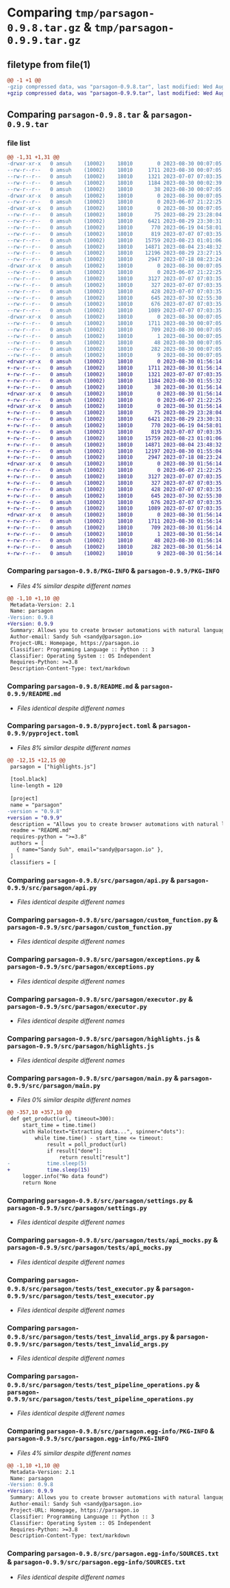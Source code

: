 # Comparing `tmp/parsagon-0.9.8.tar.gz` & `tmp/parsagon-0.9.9.tar.gz`

## filetype from file(1)

```diff
@@ -1 +1 @@
-gzip compressed data, was "parsagon-0.9.8.tar", last modified: Wed Aug 30 00:07:05 2023, max compression
+gzip compressed data, was "parsagon-0.9.9.tar", last modified: Wed Aug 30 01:56:14 2023, max compression
```

## Comparing `parsagon-0.9.8.tar` & `parsagon-0.9.9.tar`

### file list

```diff
@@ -1,31 +1,31 @@
-drwxr-xr-x   0 amsuh    (10002)    18010        0 2023-08-30 00:07:05.783379 parsagon-0.9.8/
--rw-r--r--   0 amsuh    (10002)    18010     1711 2023-08-30 00:07:05.782481 parsagon-0.9.8/PKG-INFO
--rw-r--r--   0 amsuh    (10002)    18010     1321 2023-07-07 07:03:35.000000 parsagon-0.9.8/README.md
--rw-r--r--   0 amsuh    (10002)    18010     1184 2023-08-30 00:02:39.000000 parsagon-0.9.8/pyproject.toml
--rw-r--r--   0 amsuh    (10002)    18010       38 2023-08-30 00:07:05.783627 parsagon-0.9.8/setup.cfg
-drwxr-xr-x   0 amsuh    (10002)    18010        0 2023-08-30 00:07:05.756681 parsagon-0.9.8/src/
--rw-r--r--   0 amsuh    (10002)    18010        0 2023-06-07 21:22:25.000000 parsagon-0.9.8/src/__init__.py
-drwxr-xr-x   0 amsuh    (10002)    18010        0 2023-08-30 00:07:05.763929 parsagon-0.9.8/src/parsagon/
--rw-r--r--   0 amsuh    (10002)    18010       75 2023-08-29 23:28:04.000000 parsagon-0.9.8/src/parsagon/__init__.py
--rw-r--r--   0 amsuh    (10002)    18010     6421 2023-08-29 23:30:31.000000 parsagon-0.9.8/src/parsagon/api.py
--rw-r--r--   0 amsuh    (10002)    18010      770 2023-06-19 04:58:01.000000 parsagon-0.9.8/src/parsagon/custom_function.py
--rw-r--r--   0 amsuh    (10002)    18010      819 2023-07-07 07:03:35.000000 parsagon-0.9.8/src/parsagon/exceptions.py
--rw-r--r--   0 amsuh    (10002)    18010    15759 2023-08-23 01:01:06.000000 parsagon-0.9.8/src/parsagon/executor.py
--rw-r--r--   0 amsuh    (10002)    18010    14871 2023-08-04 23:48:32.000000 parsagon-0.9.8/src/parsagon/highlights.js
--rw-r--r--   0 amsuh    (10002)    18010    12196 2023-08-29 23:27:15.000000 parsagon-0.9.8/src/parsagon/main.py
--rw-r--r--   0 amsuh    (10002)    18010     2947 2023-07-18 08:23:24.000000 parsagon-0.9.8/src/parsagon/settings.py
-drwxr-xr-x   0 amsuh    (10002)    18010        0 2023-08-30 00:07:05.780719 parsagon-0.9.8/src/parsagon/tests/
--rw-r--r--   0 amsuh    (10002)    18010        0 2023-06-07 21:22:25.000000 parsagon-0.9.8/src/parsagon/tests/__init__.py
--rw-r--r--   0 amsuh    (10002)    18010     3127 2023-07-07 07:03:35.000000 parsagon-0.9.8/src/parsagon/tests/api_mocks.py
--rw-r--r--   0 amsuh    (10002)    18010      327 2023-07-07 07:03:35.000000 parsagon-0.9.8/src/parsagon/tests/cli_mocks.py
--rw-r--r--   0 amsuh    (10002)    18010      428 2023-07-07 07:03:35.000000 parsagon-0.9.8/src/parsagon/tests/conftest.py
--rw-r--r--   0 amsuh    (10002)    18010      645 2023-07-30 02:55:30.000000 parsagon-0.9.8/src/parsagon/tests/test_executor.py
--rw-r--r--   0 amsuh    (10002)    18010      676 2023-07-07 07:03:35.000000 parsagon-0.9.8/src/parsagon/tests/test_invalid_args.py
--rw-r--r--   0 amsuh    (10002)    18010     1089 2023-07-07 07:03:35.000000 parsagon-0.9.8/src/parsagon/tests/test_pipeline_operations.py
-drwxr-xr-x   0 amsuh    (10002)    18010        0 2023-08-30 00:07:05.771257 parsagon-0.9.8/src/parsagon.egg-info/
--rw-r--r--   0 amsuh    (10002)    18010     1711 2023-08-30 00:07:05.000000 parsagon-0.9.8/src/parsagon.egg-info/PKG-INFO
--rw-r--r--   0 amsuh    (10002)    18010      709 2023-08-30 00:07:05.000000 parsagon-0.9.8/src/parsagon.egg-info/SOURCES.txt
--rw-r--r--   0 amsuh    (10002)    18010        1 2023-08-30 00:07:05.000000 parsagon-0.9.8/src/parsagon.egg-info/dependency_links.txt
--rw-r--r--   0 amsuh    (10002)    18010       48 2023-08-30 00:07:05.000000 parsagon-0.9.8/src/parsagon.egg-info/entry_points.txt
--rw-r--r--   0 amsuh    (10002)    18010      282 2023-08-30 00:07:05.000000 parsagon-0.9.8/src/parsagon.egg-info/requires.txt
--rw-r--r--   0 amsuh    (10002)    18010        9 2023-08-30 00:07:05.000000 parsagon-0.9.8/src/parsagon.egg-info/top_level.txt
+drwxr-xr-x   0 amsuh    (10002)    18010        0 2023-08-30 01:56:14.469862 parsagon-0.9.9/
+-rw-r--r--   0 amsuh    (10002)    18010     1711 2023-08-30 01:56:14.469529 parsagon-0.9.9/PKG-INFO
+-rw-r--r--   0 amsuh    (10002)    18010     1321 2023-07-07 07:03:35.000000 parsagon-0.9.9/README.md
+-rw-r--r--   0 amsuh    (10002)    18010     1184 2023-08-30 01:55:32.000000 parsagon-0.9.9/pyproject.toml
+-rw-r--r--   0 amsuh    (10002)    18010       38 2023-08-30 01:56:14.469976 parsagon-0.9.9/setup.cfg
+drwxr-xr-x   0 amsuh    (10002)    18010        0 2023-08-30 01:56:14.453830 parsagon-0.9.9/src/
+-rw-r--r--   0 amsuh    (10002)    18010        0 2023-06-07 21:22:25.000000 parsagon-0.9.9/src/__init__.py
+drwxr-xr-x   0 amsuh    (10002)    18010        0 2023-08-30 01:56:14.460297 parsagon-0.9.9/src/parsagon/
+-rw-r--r--   0 amsuh    (10002)    18010       75 2023-08-29 23:28:04.000000 parsagon-0.9.9/src/parsagon/__init__.py
+-rw-r--r--   0 amsuh    (10002)    18010     6421 2023-08-29 23:30:31.000000 parsagon-0.9.9/src/parsagon/api.py
+-rw-r--r--   0 amsuh    (10002)    18010      770 2023-06-19 04:58:01.000000 parsagon-0.9.9/src/parsagon/custom_function.py
+-rw-r--r--   0 amsuh    (10002)    18010      819 2023-07-07 07:03:35.000000 parsagon-0.9.9/src/parsagon/exceptions.py
+-rw-r--r--   0 amsuh    (10002)    18010    15759 2023-08-23 01:01:06.000000 parsagon-0.9.9/src/parsagon/executor.py
+-rw-r--r--   0 amsuh    (10002)    18010    14871 2023-08-04 23:48:32.000000 parsagon-0.9.9/src/parsagon/highlights.js
+-rw-r--r--   0 amsuh    (10002)    18010    12197 2023-08-30 01:55:04.000000 parsagon-0.9.9/src/parsagon/main.py
+-rw-r--r--   0 amsuh    (10002)    18010     2947 2023-07-18 08:23:24.000000 parsagon-0.9.9/src/parsagon/settings.py
+drwxr-xr-x   0 amsuh    (10002)    18010        0 2023-08-30 01:56:14.468895 parsagon-0.9.9/src/parsagon/tests/
+-rw-r--r--   0 amsuh    (10002)    18010        0 2023-06-07 21:22:25.000000 parsagon-0.9.9/src/parsagon/tests/__init__.py
+-rw-r--r--   0 amsuh    (10002)    18010     3127 2023-07-07 07:03:35.000000 parsagon-0.9.9/src/parsagon/tests/api_mocks.py
+-rw-r--r--   0 amsuh    (10002)    18010      327 2023-07-07 07:03:35.000000 parsagon-0.9.9/src/parsagon/tests/cli_mocks.py
+-rw-r--r--   0 amsuh    (10002)    18010      428 2023-07-07 07:03:35.000000 parsagon-0.9.9/src/parsagon/tests/conftest.py
+-rw-r--r--   0 amsuh    (10002)    18010      645 2023-07-30 02:55:30.000000 parsagon-0.9.9/src/parsagon/tests/test_executor.py
+-rw-r--r--   0 amsuh    (10002)    18010      676 2023-07-07 07:03:35.000000 parsagon-0.9.9/src/parsagon/tests/test_invalid_args.py
+-rw-r--r--   0 amsuh    (10002)    18010     1089 2023-07-07 07:03:35.000000 parsagon-0.9.9/src/parsagon/tests/test_pipeline_operations.py
+drwxr-xr-x   0 amsuh    (10002)    18010        0 2023-08-30 01:56:14.464093 parsagon-0.9.9/src/parsagon.egg-info/
+-rw-r--r--   0 amsuh    (10002)    18010     1711 2023-08-30 01:56:14.000000 parsagon-0.9.9/src/parsagon.egg-info/PKG-INFO
+-rw-r--r--   0 amsuh    (10002)    18010      709 2023-08-30 01:56:14.000000 parsagon-0.9.9/src/parsagon.egg-info/SOURCES.txt
+-rw-r--r--   0 amsuh    (10002)    18010        1 2023-08-30 01:56:14.000000 parsagon-0.9.9/src/parsagon.egg-info/dependency_links.txt
+-rw-r--r--   0 amsuh    (10002)    18010       48 2023-08-30 01:56:14.000000 parsagon-0.9.9/src/parsagon.egg-info/entry_points.txt
+-rw-r--r--   0 amsuh    (10002)    18010      282 2023-08-30 01:56:14.000000 parsagon-0.9.9/src/parsagon.egg-info/requires.txt
+-rw-r--r--   0 amsuh    (10002)    18010        9 2023-08-30 01:56:14.000000 parsagon-0.9.9/src/parsagon.egg-info/top_level.txt
```

### Comparing `parsagon-0.9.8/PKG-INFO` & `parsagon-0.9.9/PKG-INFO`

 * *Files 4% similar despite different names*

```diff
@@ -1,10 +1,10 @@
 Metadata-Version: 2.1
 Name: parsagon
-Version: 0.9.8
+Version: 0.9.9
 Summary: Allows you to create browser automations with natural language
 Author-email: Sandy Suh <sandy@parsagon.io>
 Project-URL: Homepage, https://parsagon.io
 Classifier: Programming Language :: Python :: 3
 Classifier: Operating System :: OS Independent
 Requires-Python: >=3.8
 Description-Content-Type: text/markdown
```

### Comparing `parsagon-0.9.8/README.md` & `parsagon-0.9.9/README.md`

 * *Files identical despite different names*

### Comparing `parsagon-0.9.8/pyproject.toml` & `parsagon-0.9.9/pyproject.toml`

 * *Files 8% similar despite different names*

```diff
@@ -12,15 +12,15 @@
 parsagon = ["highlights.js"]
 
 [tool.black]
 line-length = 120
 
 [project]
 name = "parsagon"
-version = "0.9.8"
+version = "0.9.9"
 description = "Allows you to create browser automations with natural language"
 readme = "README.md"
 requires-python = ">=3.8"
 authors = [
   { name="Sandy Suh", email="sandy@parsagon.io" },
 ]
 classifiers = [
```

### Comparing `parsagon-0.9.8/src/parsagon/api.py` & `parsagon-0.9.9/src/parsagon/api.py`

 * *Files identical despite different names*

### Comparing `parsagon-0.9.8/src/parsagon/custom_function.py` & `parsagon-0.9.9/src/parsagon/custom_function.py`

 * *Files identical despite different names*

### Comparing `parsagon-0.9.8/src/parsagon/exceptions.py` & `parsagon-0.9.9/src/parsagon/exceptions.py`

 * *Files identical despite different names*

### Comparing `parsagon-0.9.8/src/parsagon/executor.py` & `parsagon-0.9.9/src/parsagon/executor.py`

 * *Files identical despite different names*

### Comparing `parsagon-0.9.8/src/parsagon/highlights.js` & `parsagon-0.9.9/src/parsagon/highlights.js`

 * *Files identical despite different names*

### Comparing `parsagon-0.9.8/src/parsagon/main.py` & `parsagon-0.9.9/src/parsagon/main.py`

 * *Files 0% similar despite different names*

```diff
@@ -357,10 +357,10 @@
 def get_product(url, timeout=300):
     start_time = time.time()
     with Halo(text="Extracting data...", spinner="dots"):
         while time.time() - start_time <= timeout:
             result = poll_product(url)
             if result["done"]:
                 return result["result"]
-            time.sleep(5)
+            time.sleep(15)
     logger.info("No data found")
     return None
```

### Comparing `parsagon-0.9.8/src/parsagon/settings.py` & `parsagon-0.9.9/src/parsagon/settings.py`

 * *Files identical despite different names*

### Comparing `parsagon-0.9.8/src/parsagon/tests/api_mocks.py` & `parsagon-0.9.9/src/parsagon/tests/api_mocks.py`

 * *Files identical despite different names*

### Comparing `parsagon-0.9.8/src/parsagon/tests/test_executor.py` & `parsagon-0.9.9/src/parsagon/tests/test_executor.py`

 * *Files identical despite different names*

### Comparing `parsagon-0.9.8/src/parsagon/tests/test_invalid_args.py` & `parsagon-0.9.9/src/parsagon/tests/test_invalid_args.py`

 * *Files identical despite different names*

### Comparing `parsagon-0.9.8/src/parsagon/tests/test_pipeline_operations.py` & `parsagon-0.9.9/src/parsagon/tests/test_pipeline_operations.py`

 * *Files identical despite different names*

### Comparing `parsagon-0.9.8/src/parsagon.egg-info/PKG-INFO` & `parsagon-0.9.9/src/parsagon.egg-info/PKG-INFO`

 * *Files 4% similar despite different names*

```diff
@@ -1,10 +1,10 @@
 Metadata-Version: 2.1
 Name: parsagon
-Version: 0.9.8
+Version: 0.9.9
 Summary: Allows you to create browser automations with natural language
 Author-email: Sandy Suh <sandy@parsagon.io>
 Project-URL: Homepage, https://parsagon.io
 Classifier: Programming Language :: Python :: 3
 Classifier: Operating System :: OS Independent
 Requires-Python: >=3.8
 Description-Content-Type: text/markdown
```

### Comparing `parsagon-0.9.8/src/parsagon.egg-info/SOURCES.txt` & `parsagon-0.9.9/src/parsagon.egg-info/SOURCES.txt`

 * *Files identical despite different names*

